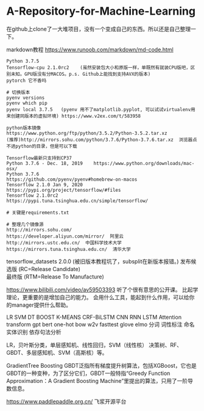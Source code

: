 # A-Repository-for-Machine-Learning

在github上clone了一大堆项目，没有一个变成自己的东西。所以还是自己整理一下。

markdown教程 https://www.runoob.com/markdown/md-code.html
```
Python 3.7.5
Tensorflow-cpu 2.1.0rc2    (虽然安装包大小和原版一样，单既然有就装CPU版吧，区别未知。GPU版没有分MACOS。p.s. Github上能找到支持AVX的版本)
pytorch 它不香吗

# 切换版本 
pyenv versions
pyenv which pip
pyenv local 3.7.5   (pyenv 用不了matplotlib.pyplot, 可以试试virtualenv用来创建同版本的虚拟环境) https://www.v2ex.com/t/583958

python版本镜像
https://www.python.org/ftp/python/3.5.2/Python-3.5.2.tar.xz
(推荐)http://mirrors.sohu.com/python/3.7.6/Python-3.7.6.tar.xz  浏览器点不进python的目录，但是可以下载

Tensorflow最新只支持到CP37  
Python 3.7.6 - Dec. 18, 2019    https://www.python.org/downloads/mac-osx/
Python 3.7.6                    https://github.com/pyenv/pyenv#homebrew-on-macos
Tensorflow 2.1.0 Jan 9, 2020 https://pypi.org/project/tensorflow/#files
Tensorflow 2.1.0rc2 https://pypi.tuna.tsinghua.edu.cn/simple/tensorflow/

# 关键是requirements.txt

# 整理几个镜像源
http://mirrors.sohu.com/
https://developer.aliyun.com/mirror/  阿里云
http://mirrors.ustc.edu.cn/  中国科学技术大学
https://mirrors.tuna.tsinghua.edu.cn/  清华大学
```
tensorflow_datasets 2.0.0 (被旧版本教程坑了，subsplit在新版本报错。)
发布候选版 (RC=Release Candidate)  
最终版 (RTM=Release To Manufacture)

https://www.bilibili.com/video/av59503393
听了个很有意思的公开课。
比起学理论，更重要的是增加自己的能力。
会用什么工具，能起到什么作用，可以给你的manager提供什么帮助。

LR SVM DT BOOST K-MEANS CRF-BiLSTM
CNN RNN LSTM Attention transform gpt bert
one-hot bow w2v fasttest glove elmo
分词 词性标注 命名实体识别 依存句法分析

LR，贝叶斯分类，单层感知机、线性回归，SVM（线性核）
决策树、RF、GBDT、多层感知机、SVM（高斯核）等。

GradientTree Boosting
GBDT泛指所有梯度提升树算法，包括XGBoost，它也是GBDT的一种变种，为了区分它们，GBDT一般特指“Greedy Function Approximation：A Gradient Boosting Machine”里提出的算法，只用了一阶导数信息。

https://www.paddlepaddle.org.cn/ 飞浆开源平台


